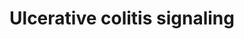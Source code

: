 ---
annotations:
- id: DOID:0110901
  parent: genetic disease
  type: Disease Ontology
  value: inflammatory bowel disease 26
authors:
- SMBachmann
- LeonieSieder
- AnaRodrigues
- Myrtevandebergh
- Eweitz
description: Ulcerative colitis (UC) together with Crohn’s disease (CD) are both chronic
  inflammation disorders in the gastrointestinal (GI) tract, and subtypes of inflammatory
  bowel disease (IBD). This inflammatory response in the GI tract is a result of various
  environmental and genetic components, microorganisms, and an impaired immune system.
  Among those many factors, changes in the luminal environment of the colonic epithelial
  cells are crucial and remain to be precisely analyzed. This pathway only considered
  UC, in which certain pathogens are found in increased or decreased amounts, compared
  to healthy controls.   In the upper section of the pathway, it is shown that the
  toll-like receptors (TLRs) recognized the components derived from microbes, such
  as flagellin, peptidoglycan (PGN), and lipopolysaccharide. As depicted on the left,
  also nucleotide-binding oligomerization domain (NOD) proteins, and antigen-presenting
  cells (APCs) recognized those microbial molecules. Activation of the TLR signaling
  pathway drives the upregulation of NF-kappa-B and its corresponding inflammation
  reaction. At the same time, the APC regulates the shift of naïve T-cells into effector
  T-cells and (Th2) and natural killer (NKT) T-cells. UC is mainly dominated by the
  Th2-type inflammation and the corresponding production of IL-4, IL-5, IL-13 and
  IL-10.
last-edited: 2022-02-17
organisms:
- Homo sapiens
redirect_from:
- /index.php/Pathway:WP5174
- /instance/WP5174
- /instance/WP5174_rr121476
revision: r121476
schema-jsonld:
- '@context': https://schema.org/
  '@id': https://wikipathways.github.io/pathways/WP5174.html
  '@type': Dataset
  creator:
    '@type': Organization
    name: WikiPathways
  description: Ulcerative colitis (UC) together with Crohn’s disease (CD) are both
    chronic inflammation disorders in the gastrointestinal (GI) tract, and subtypes
    of inflammatory bowel disease (IBD). This inflammatory response in the GI tract
    is a result of various environmental and genetic components, microorganisms, and
    an impaired immune system. Among those many factors, changes in the luminal environment
    of the colonic epithelial cells are crucial and remain to be precisely analyzed.
    This pathway only considered UC, in which certain pathogens are found in increased
    or decreased amounts, compared to healthy controls.   In the upper section of
    the pathway, it is shown that the toll-like receptors (TLRs) recognized the components
    derived from microbes, such as flagellin, peptidoglycan (PGN), and lipopolysaccharide.
    As depicted on the left, also nucleotide-binding oligomerization domain (NOD)
    proteins, and antigen-presenting cells (APCs) recognized those microbial molecules.
    Activation of the TLR signaling pathway drives the upregulation of NF-kappa-B
    and its corresponding inflammation reaction. At the same time, the APC regulates
    the shift of naïve T-cells into effector T-cells and (Th2) and natural killer
    (NKT) T-cells. UC is mainly dominated by the Th2-type inflammation and the corresponding
    production of IL-4, IL-5, IL-13 and IL-10.
  keywords:
  - FOXP3
  - GATA-3
  - 'IFN-y '
  - IL-10
  - IL-13
  - IL-4
  - IL-4R subunit alpha
  - IL-5
  - IL10
  - IL13
  - MDP
  - MHCII
  - NF-kappa-B
  - NFATc1
  - NFKB1
  - NOD2
  - PGN
  - STAT6
  - TGFB1
  - TLR2
  - 'TNF-α '
  - c-maf
  - yc
  license: CC0
  name: Ulcerative colitis signaling
seo: CreativeWork
title: Ulcerative colitis signaling
wpid: WP5174
---